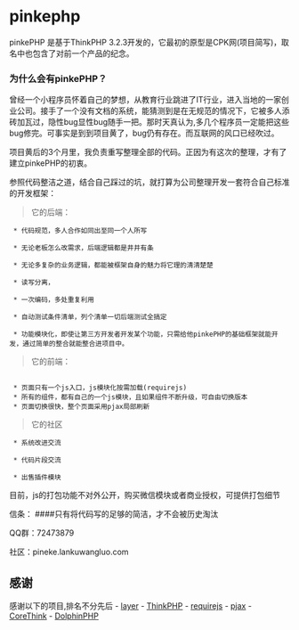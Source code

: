 # pinkephp
pinkePHP 是基于ThinkPHP 3.2.3开发的，它最初的原型是CPK网(项目简写)，取名中也包含了对前一个产品的纪念。

### 为什么会有pinkePHP？
曾经一个小程序员怀着自己的梦想，从教育行业跳进了IT行业，进入当地的一家创业公司。接手了一个没有文档的系统，能猜测到是在无规范的情况下，它被多人添砖加瓦过，隐性bug显性bug随手一把。那时天真认为,多几个程序员一定能把这些bug修完。可事实是到到项目黄了，bug仍有存在。而互联网的风口已经吹过。

项目黄后的3个月里，我负责重写整理全部的代码。正因为有这次的整理，才有了建立pinkePHP的初衷。

参照代码整洁之道，结合自己踩过的坑，就打算为公司整理开发一套符合自己标准的开发框架：

> 它的后端：
~~~
 * 代码规范，多人合作如同出至同一个人所写

 * 无论老板怎么改需求，后端逻辑都是井井有条

 * 无论多复杂的业务逻辑，都能被框架自身的魅力将它理的清清楚楚

 * 读写分离，
 
 * 一次编码，多处重复利用

 * 自动测试条件清单，列个清单一切后端测试全搞定
 
 * 功能模块化，即使让第三方开发者开发某个功能，只需给他pinkePHP的基础框架就能开发，通过简单的整合就能整合进项目中。
 ~~~

>它的前端：
~~~

 * 页面只有一个js入口，js模块化按需加载(requirejs)
 * 所有的组件，都有自己的一个js模块，且如果组件不断升级，可自由切换版本
 * 页面切换很快，整个页面采用pjax局部刷新
 ~~~


>它的社区
~~~
 * 系统改进交流 

 * 代码片段交流
 
 * 出售插件模块
~~~


目前，js的打包功能不对外公开，购买微信模块或者商业授权，可提供打包细节


信条：
####只有将代码写的足够的简洁，才不会被历史淘汰


QQ群：72473879

社区：pineke.lankuwangluo.com

## 感谢
感谢以下的项目,排名不分先后
	- [layer](https://github.com/sentsin/layer)
    - [ThinkPHP](https://github.com/top-think/thinkphp)
    - [requirejs](https://github.com/requirejs/requirejs)
    - [pjax](https://github.com/defunkt/jquery-pjax)
    - [CoreThink](https://github.com/ijry/corethink)
	- [DolphinPHP](https://github.com/caiweiming/DolphinPHP)






